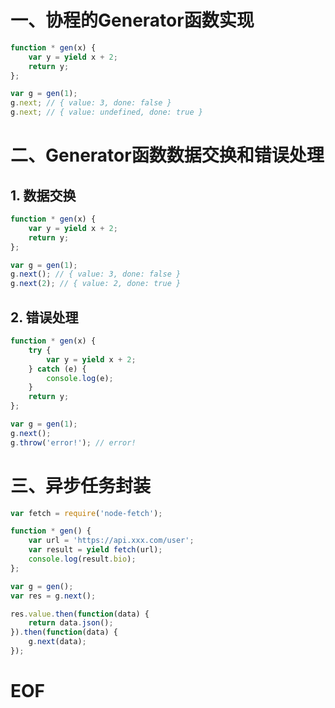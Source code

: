 # 一、协程的Generator函数实现

```javascript
function * gen(x) {
	var y = yield x + 2;
	return y;
};

var g = gen(1);
g.next; // { value: 3, done: false }
g.next; // { value: undefined, done: true }
```


# 二、Generator函数数据交换和错误处理

## 1. 数据交换

```javascript
function * gen(x) {
	var y = yield x + 2;
	return y;
};

var g = gen(1);
g.next(); // { value: 3, done: false }
g.next(2); // { value: 2, done: true }
```

## 2. 错误处理

```javascript
function * gen(x) {
	try {
		var y = yield x + 2;
	} catch (e) {
		console.log(e);
	}
	return y;
};

var g = gen(1);
g.next();
g.throw('error!'); // error!
```


# 三、异步任务封装

```javascript
var fetch = require('node-fetch');

function * gen() {
	var url = 'https://api.xxx.com/user';
	var result = yield fetch(url);
	console.log(result.bio);
};

var g = gen();
var res = g.next();

res.value.then(function(data) {
	return data.json();
}).then(function(data) {
	g.next(data);
});
```



# EOF




















